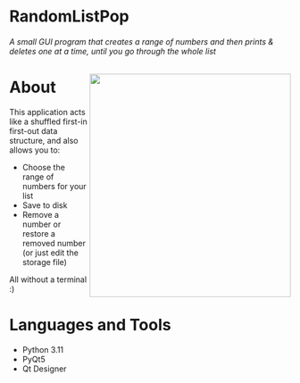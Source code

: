 # RandomListPop
###### A small GUI program that creates a range of numbers and then prints & deletes one at a time, until you go through the whole list
<img align="right" width="360" height="400" src="https://user-images.githubusercontent.com/78707594/212501788-9f68a3b4-4f74-43a2-a030-dc257a67191e.png">

# About
This application acts like a shuffled first-in first-out data structure, and also allows you to:
- Choose the range of numbers for your list
- Save to disk 
- Remove a number or restore a removed number (or just edit the storage file)

All without a terminal :)

# Languages and Tools
- Python 3.11
- PyQt5
- Qt Designer
